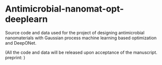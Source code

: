 # Antimicrobial-nanomat-opt-deeplearn
Source code and data used for the project of designing antimicrobial nanomaterials with Gaussian process machine learning based optimization and DeepONet.

(All the code and data will be released upon acceptance of the manuscript. preprint: )
